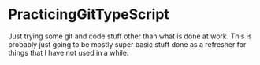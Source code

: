 # PracticingGitTypeScript
Just trying some git and code stuff other than what is done at work. This is probably just going to be mostly super basic stuff done as a refresher for things that I have not used in a while.

